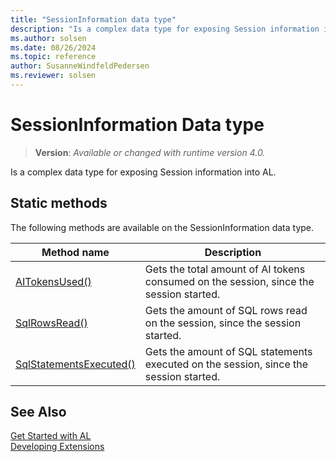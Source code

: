 ```yaml
---
title: "SessionInformation data type"
description: "Is a complex data type for exposing Session information into AL."
ms.author: solsen
ms.date: 08/26/2024
ms.topic: reference
author: SusanneWindfeldPedersen
ms.reviewer: solsen
---
```

[//]: # (START>DO_NOT_EDIT)
[//]: # (IMPORTANT:Do not edit any of the content between here and the END>DO_NOT_EDIT.)
[//]: # (Any modifications should be made in the .xml files in the ModernDev repo.)
# SessionInformation Data type
> **Version**: _Available or changed with runtime version 4.0._

Is a complex data type for exposing Session information into AL.


## Static methods
The following methods are available on the SessionInformation data type.


|Method name|Description|
|-----------|-----------|
|[AITokensUsed()](sessioninformation-aitokensused-method.md)|Gets the total amount of AI tokens consumed on the session, since the session started.|
|[SqlRowsRead()](sessioninformation-sqlrowsread-method.md)|Gets the amount of SQL rows read on the session, since the session started.|
|[SqlStatementsExecuted()](sessioninformation-sqlstatementsexecuted-method.md)|Gets the amount of SQL statements executed on the session, since the session started.|


[//]: # (IMPORTANT: END>DO_NOT_EDIT)
## See Also  
[Get Started with AL](../../devenv-get-started.md)  
[Developing Extensions](../../devenv-dev-overview.md)  